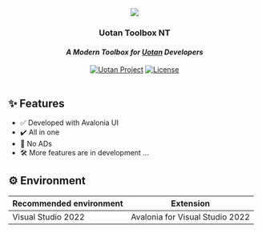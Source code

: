<div id="header" align="center">
	<img src="https://raw.githubusercontent.com/Uotan-Dev/UotanToolboxNT/main/UotanToolbox/Assets/OIG.N5o-removebg-preview.png" ></img> 
	<h3>Uotan Toolbox NT</h3>
	<h4><i>A Modern Toolbox for <a href="https://www.uotan.cn/">Uotan</a> Developers</i></h4>
	<div id="badges" >
		<a href="https://www.uotan.cn/"><img src="https://img.shields.io/badge/Uotan Project-ff4e45?style=for-the-badge" alt="Uotan Project"/></a> 
		<a href="https://github.com/Uotan-Dev/UotanToolboxNT/blob/main/LICENSE"><img src="https://img.shields.io/github/license/Uotan-Dev/UotanToolboxNT?style=for-the-badge" alt="License"/></a>  
	</div>
</div>
<br/>

## ✨ Features

- ✅ Developed with Avalonia UI
- ✔️ All in one
- 🚫 No ADs
- 🛠 More features are in development ...

## ⚙️ Environment

| Recommended environment | Extension |
| --- | ----------- |
| Visual Studio 2022 | Avalonia for Visual Studio 2022 |
